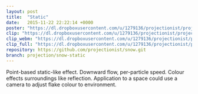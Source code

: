 ```yaml
---
layout: post
title:  "Static"
date:   2015-11-22 22:22:14 +0000
poster: "https://dl.dropboxusercontent.com/u/1279136/projectionist/projections/snow-static/poster.png"
clip: "https://dl.dropboxusercontent.com/u/1279136/projectionist/projections/snow-static/clip600.mp4"
clip_webm: "https://dl.dropboxusercontent.com/u/1279136/projectionist/projections/snow-static/clip600.webm"
clip_full: "https://dl.dropboxusercontent.com/u/1279136/projectionist/projections/snow=static/original.mov"
repository: https://github.com/projectionist/snow.git
branch: projection/snow-static
---
```


Point-based static-like effect.
Downward flow, per-particle speed.
Colour effects surroundings like reflection.
Application to a space could use a camera to adjust flake colour to environment.
